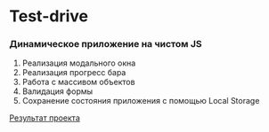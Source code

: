 # Test-drive

### Динамическое приложение на чистом JS

1.  Реализация модального окна
2.  Реализация прогресс бара
3.  Работа с массивом объектов
4.  Валидация формы
5.  Сохранение состояния приложения с помощью Local Storage

  [Результат проекта](https://ildarmjs.github.io/test-drive/tech_tracker/)
